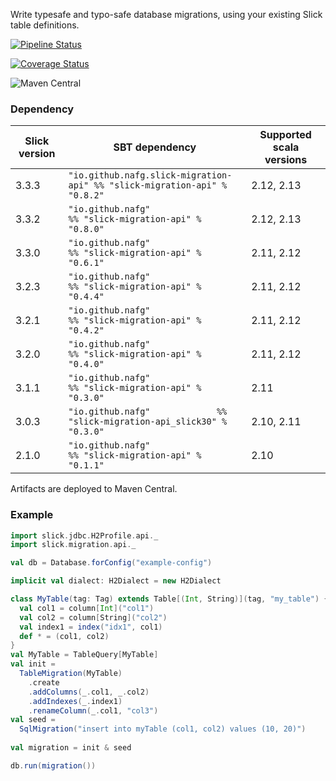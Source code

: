 Write typesafe and typo-safe database migrations, using your existing Slick table definitions.

[![Pipeline Status](https://gitlab.com/io.github.nafg/slick-migration-api/badges/master/pipeline.svg)](https://gitlab.com/io.github.nafg/slick-migration-api/-/pipelines?ref=master)

[![Coverage Status](https://img.shields.io/coveralls/nafg/slick-migration-api.svg)](https://coveralls.io/r/nafg/slick-migration-api?branch=master)

![Maven Central](https://img.shields.io/maven-central/v/io.github.nafg.slick-migration-api/slick-migration-api_2.13)

### Dependency

| Slick version | SBT dependency                                                            | Supported scala versions
|---------------|---------------------------------------------------------------------------|--------------------------
| 3.3.3         | `"io.github.nafg.slick-migration-api" %% "slick-migration-api" % "0.8.2"` | 2.12, 2.13
| 3.3.2         | `"io.github.nafg"                     %% "slick-migration-api" % "0.8.0"` | 2.12, 2.13
| 3.3.0         | `"io.github.nafg"                     %% "slick-migration-api" % "0.6.1"` | 2.11, 2.12
| 3.2.3         | `"io.github.nafg"                     %% "slick-migration-api" % "0.4.4"` | 2.11, 2.12
| 3.2.1         | `"io.github.nafg"                     %% "slick-migration-api" % "0.4.2"` | 2.11, 2.12
| 3.2.0         | `"io.github.nafg"                     %% "slick-migration-api" % "0.4.0"` | 2.11, 2.12
| 3.1.1         | `"io.github.nafg"                     %% "slick-migration-api" % "0.3.0"` | 2.11
| 3.0.3         | `"io.github.nafg"             %% "slick-migration-api_slick30" % "0.3.0"` | 2.10, 2.11
| 2.1.0         | `"io.github.nafg"                     %% "slick-migration-api" % "0.1.1"` | 2.10

Artifacts are deployed to Maven Central.


### Example

````scala
import slick.jdbc.H2Profile.api._
import slick.migration.api._

val db = Database.forConfig("example-config")

implicit val dialect: H2Dialect = new H2Dialect

class MyTable(tag: Tag) extends Table[(Int, String)](tag, "my_table") {
  val col1 = column[Int]("col1")
  val col2 = column[String]("col2")
  val index1 = index("idx1", col1)
  def * = (col1, col2)
}
val MyTable = TableQuery[MyTable]
val init =
  TableMigration(MyTable)
    .create
    .addColumns(_.col1, _.col2)
    .addIndexes(_.index1)
    .renameColumn(_.col1, "col3")
val seed =
  SqlMigration("insert into myTable (col1, col2) values (10, 20)")
  
val migration = init & seed

db.run(migration())
````
